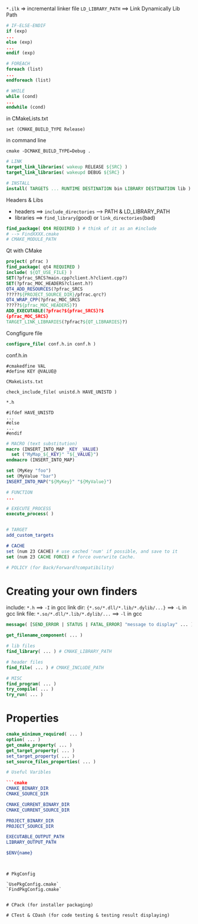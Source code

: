 
`*.ilk` => incremental linker file
`LD_LIBRARY_PATH` ==> Link Dynamically Lib Path


```cmake
# IF-ELSE-ENDIF
if (exp)
...
else (exp)
...
endif (exp)

# FOREACH
foreach (list)
...
endforeach (list)

# WHILE
while (cond)
...
endwhile (cond)
```

in CMakeLists.txt
```
set (CMAKE_BUILD_TYPE Release)
```
in command line
```shell
cmake -DCMAKE_BUILD_TYPE=Debug .
```

```cmake
# LINK
target_link_libraries( wakeup RELEASE ${SRC} )
target_link_libraries( wakeupd DEBUG ${SRC} )

# INSTALL
install( TARGETS ... RUNTIME DESTINATION bin LIBRARY DESTINATION lib )


```

Headers & Libs

* headers ==> `include_directories` --> PATH & LD_LIBRARY_PATH
* libraries ==> `find_library`(good) or `link_directories`(bad)

```cmake
find_package( Qt4 REQUIRED ) # think of it as an #include
# --> FindXXXX.cmake
# CMAKE_MODULE_PATH
```

Qt with CMake

```cmake
project( pfrac )
find_package( qt4 REQUIRED )
include( ${QT_USE_FILE} )
SET(?pfrac_SRCS?main.cpp?client.h?client.cpp?)
SET(?pfrac_MOC_HEADERS?client.h?)
QT4_ADD_RESOURCES(?pfrac_SRCS
?????${PROJECT_SOURCE_DIR}/pfrac.qrc?)
QT4_WRAP_CPP(?pfrac_MOC_SRCS
?????${pfrac_MOC_HEADERS}?)
ADD_EXECUTABLE(?pfrac?${pfrac_SRCS}?$
{pfrac_MOC_SRCS}
TARGET_LINK_LIBRARIES(?pfrac?${QT_LIBRARIES}?)
```

Congfigure file
```cmake
configure_file( conf.h.in conf.h )
```
conf.h.in
```
#cmakedfine VAL
#define KEY @VALUE@
```

`CMakeLists.txt`
```
check_include_file( unistd.h HAVE_UNISTD )
```

`*.h`
```
#ifdef HAVE_UNISTD
...
#else
...
#endif
```



```cmake
# MACRO (text substitution)
macro (INSERT_INTO_MAP _KEY _VALUE)
  set ("MyMap_${_KEY}" "${_VALUE}")
endmacro (INSERT_INTO_MAP)

set (MyKey "foo")
set (MyValue "bar")
INSERT_INTO_MAP("${MyKey}" "${MyValue}")

# FUNCTION
...

# EXECUTE_PROCESS
execute_process( )


# TARGET
add_custom_targets

# CACHE
set (num 23 CACHE) # use cached 'num' if possible, and save to it
set (num 23 CACHE FORCE) # force overwrite Cache.

# POLICY (for Back/Forward?compatibility)

```

# Creating your own finders

include: `*.h` ==> `-I` in gcc
link dir: `{*.so/*.dll/*.lib/*.dylib/...}` ==> `-L` in gcc
link file: `*.so/*.dll/*.lib/*.dylib/...` ==> `-l` in gcc

```cmake
message( [SEND_ERROR | STATUS | FATAL_ERROR] "message to display" ... )
```

```cmake
get_filename_component( ... )

# lib files
find_library( ... ) # CMAKE_LIBRARY_PATH

# header files
find_file( ... ) # CMAKE_INCLUDE_PATH

# MISC
find_program( ... )
try_compile( ... )
try_run( ... )

```

# Properties

```cmake
cmake_minimum_required( ... )
option( ... )
get_cmake_property( ... )
get_target_property( ... )
set_target_property( ... )
set_source_files_properties( ... )

# Useful Varibles

```cmake
CMAKE_BINARY_DIR
CMAKE_SOURCE_DIR

CMAKE_CURRENT_BINARY_DIR
CMAKE_CURRENT_SOURCE_DIR

PROJECT_BINARY_DIR
PROJECT_SOURCE_DIR

EXECUTABLE_OUTPUT_PATH
LIBRARY_OUTPUT_PATH

$ENV{name}
```

```


# PkgConfig

`UsePkgConfig.cmake`
`FindPkgConfig.cmake`


# CPack (for installer packaging)

# CTest & CDash (for code testing & testing result displaying)

